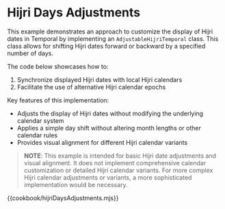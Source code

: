 # Hijri Days Adjustments

This example demonstrates an approach to customize the display of Hijri dates in Temporal by implementing an `AdjustableHijriTemporal` class. This class allows for shifting Hijri dates forward or backward by a specified number of days.

The code below showcases how to:

1. Synchronize displayed Hijri dates with local Hijri calendars
2. Facilitate the use of alternative Hijri calendar epochs

Key features of this implementation:

- Adjusts the display of Hijri dates without modifying the underlying calendar system
- Applies a simple day shift without altering month lengths or other calendar rules
- Provides visual alignment for different Hijri calendar variants

> **NOTE**: This example is intended for basic Hijri date adjustments and visual alignment. It does not implement comprehensive calendar customization or detailed Hijri calendar variants. For more complex Hijri calendar adjustments or variants, a more sophisticated implementation would be necessary.

{{cookbook/hijriDaysAdjustments.mjs}}
